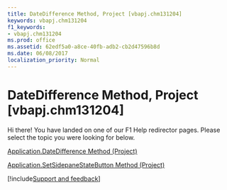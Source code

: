 ```yaml
---
title: DateDifference Method, Project [vbapj.chm131204]
keywords: vbapj.chm131204
f1_keywords:
- vbapj.chm131204
ms.prod: office
ms.assetid: 62edf5a0-a8ce-40fb-adb2-cb2d47596b8d
ms.date: 06/08/2017
localization_priority: Normal
---
```



# DateDifference Method, Project [vbapj.chm131204]

Hi there! You have landed on one of our F1 Help redirector pages. Please select the topic you were looking for below.

[Application.DateDifference Method (Project)](https://msdn.microsoft.com/library/7f34e866-5cd3-971d-42ee-39e7768c1273%28Office.15%29.aspx)

[Application.SetSidepaneStateButton Method (Project)](https://msdn.microsoft.com/library/21603c44-d9f3-96b6-ee42-df17eb58287a%28Office.15%29.aspx)

[!include[Support and feedback](~/includes/feedback-boilerplate.md)]
